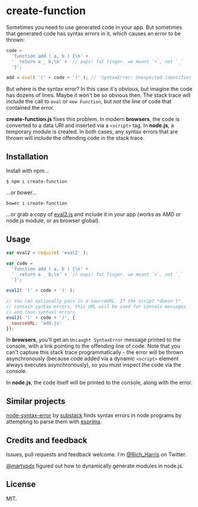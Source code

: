 # create-function

Sometimes you need to use generated code in your app. But sometimes that generated code has syntax errors in it, which causes an error to be thrown:

```js
code =
  'function add ( a, b ) {\n' +
  '  return a _ b;\n' +  // oops! fat finger. we meant `+`, not `_`
  '}';

add = eval( '(' + code + ')' ); // 'SyntaxError: Unexpected identifier'
```

But where is the syntax error? In this case it's obvious, but imagine the code has dozens of lines. Maybe it won't be so obvious then. The stack trace will include the call to `eval` or `new Function`, but *not* the line of code that contained the error.

**create-function.js** fixes this problem. In modern **browsers**, the code is converted to a data URI and inserted via a `<script>` tag. In **node.js**, a temporary module is created. In both cases, any syntax errors that are thrown will include the offending code in the stack trace.



## Installation

Install with npm...

```
$ npm i create-function
```

...or bower...

```
bower i create-function
```

...or grab a copy of [eval2.js](TODO) and include it in your app (works as AMD or node.js module, or as browser global).


## Usage

```js
var eval2 = require( 'eval2' );

var code =
  'function add ( a, b ) {\n' +
  '  return a _ b;\n' +  // oops! fat finger. we meant `+`, not `_`
  '}';

eval2( '(' + code + ')' );

// You can optionally pass in a sourceURL. If the script *doesn't*
// contain syntax errors, this URL will be used for console messages
// and (non-syntax) errors
eval2( '(' + code + ')', {
  sourceURL: 'add.js'
});
```

In **browsers**, you'll get an `Uncaught SyntaxError` message printed to the console, with a link pointing to the offending line of code. Note that you can't capture this stack trace programmatically - the error will be thrown asynchronously (because code added via a dynamic `<script>` element always executes asynchronously), so you must inspect the code via the console.

In **node.js**, the code itself will be printed to the console, along with the error.


## Similar projects

[node-syntax-error](https://github.com/substack/node-syntax-error) by [substack](http://twitter.com/substack) finds syntax errors in node programs by attempting to parse them with [esprima](http://esprima.org/).


## Credits and feedback

Issues, pull requests and feedback welcome. I'm [@Rich_Harris](http://twitter.com/Rich_Harris) on Twitter.

[@martypdx](http://twitter.com/martypdx) figured out how to dynamically generate modules in node.js.


## License

MIT.
